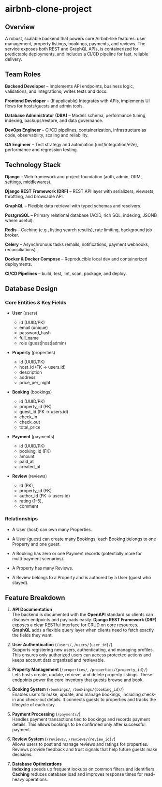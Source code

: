 # airbnb-clone-project

## Overview
A robust, scalable backend that powers core Airbnb‑like features: user management, property listings, bookings, payments, and reviews. The service exposes both REST and GraphQL APIs, is containerized for predictable deployments, and includes a CI/CD pipeline for fast, reliable delivery.

## Team Roles

**Backend Developer** – Implements API endpoints, business logic, validations, and integrations; writes tests and docs.

**Frontend Developer** – (If applicable) Integrates with APIs, implements UI flows for hosts/guests and admin tools.

**Database Administrator (DBA)** – Models schema, performance tuning, indexing, backups/restore, and data governance.

**DevOps Engineer** – CI/CD pipelines, containerization, infrastructure as code, observability, scaling and reliability.

**QA Engineer** – Test strategy and automation (unit/integration/e2e), performance and regression testing.

## Technology Stack

**Django** – Web framework and project foundation (auth, admin, ORM, settings, middlewares).

**Django REST Framework (DRF)** – REST API layer with serializers, viewsets, throttling, and browsable API.

**GraphQL** – Flexible data retrieval with typed schemas and resolvers.

**PostgreSQL** – Primary relational database (ACID, rich SQL, indexing, JSONB where useful).

**Redis** – Caching (e.g., listing search results), rate limiting, background job broker.

**Celery** – Asynchronous tasks (emails, notifications, payment webhooks, reconciliations).

**Docker & Docker Compose** – Reproducible local dev and containerized deployments.

**CI/CD Pipelines** – build, test, lint, scan, package, and deploy.

## Database Design

### Core Entities & Key Fields

- **User** (users)

  - id (UUID/PK)
  - email (unique)
  - password_hash
  - full_name
  - role (guest|host|admin)

- **Property** (properties)

  - id (UUID/PK)
  - host_id (FK → users.id)
  - description
  - address
  - price_per_night

- **Booking** (bookings)

  - id (UUID/PK)
  - property_id (FK)
  - guest_id (FK → users.id)
  - check_in
  - check_out
  - total_price

- **Payment** (payments)

  - id (UUID/PK)
  - booking_id (FK)
  - amount
  - paid_at
  - created_at

- **Review** (reviews)

  - id (PK),
  - property_id (FK)
  - author_id (FK → users.id)
  - rating (1–5),
  - comment

### Relationships

- A User (host) can own many Properties.

- A User (guest) can create many Bookings; each Booking belongs to one Property and one guest.

- A Booking has zero or one Payment records (potentially more for multi‑payment scenarios).

- A Property has many Reviews.

- A Review belongs to a Property and is authored by a User (guest who stayed).

## Feature Breakdown

1) **API Documentation**  
   The backend is documented with the **OpenAPI** standard so clients can discover endpoints and payloads easily. **Django REST Framework (DRF)** exposes a clear RESTful interface for CRUD on core resources. **GraphQL** adds a flexible query layer when clients need to fetch exactly the fields they want.

2) **User Authentication** (`/users/`, `/users/{user_id}/`)  
   Supports registering new users, authenticating, and managing profiles. This ensures only authorized users can access protected actions and keeps account data organized and retrievable.

3) **Property Management** (`/properties/`, `/properties/{property_id}/`)  
   Lets hosts create, update, retrieve, and delete property listings. These endpoints power the core inventory that guests browse and book.

4) **Booking System** (`/bookings/`, `/bookings/{booking_id}/`)  
   Enables users to make, update, and manage bookings, including check-in and check-out details. It connects guests to properties and tracks the lifecycle of each stay.

5) **Payment Processing** (`/payments/`)  
   Handles payment transactions tied to bookings and records payment details. This allows bookings to be confirmed only after successful payment.

6) **Review System** (`/reviews/`, `/reviews/{review_id}/`)  
   Allows users to post and manage reviews and ratings for properties. Reviews provide feedback and trust signals that help future guests make decisions.

7) **Database Optimizations**  
   **Indexing** speeds up frequent lookups on common filters and identifiers. **Caching** reduces database load and improves response times for read-heavy operations.


